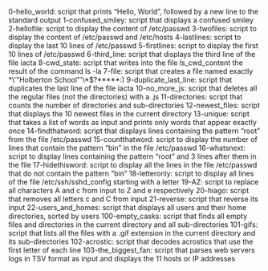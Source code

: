 0-hello_world: script that prints “Hello, World”, followed by a new line to the standard output
1-confused_smiley: script that displays a confused smiley
2-hellofile: script to display the content of /etc/passwd
3-twofiles: script to display the content of /etc/passwd and /etc/hosts
4-lastlines: script to display the last 10 lines of /etc/passwd
5-firstlines: script to display the first 10 lines of /etc/passwd
6-third_line: script that displays the third line of the file iacta
8-cwd_state: script that writes into the file ls_cwd_content the result of the command ls -la
7-file: script that creates a file named exactly \*\\'"Holberton School"\'\\*$\?\*\*\*\*\*:)
9-duplicate_last_line: script that duplicates the last line of the file iacta
10-no_more_js: script that deletes all the regular files (not the directories) with a .js
11-directories: script that counts the number of directories and sub-directories
12-newest_files: script that displays the 10 newest files in the current directory
13-unique: script that takes a list of words as input and prints only words that appear exactly once
14-findthatword: script that displays lines containing the pattern “root” from the file /etc/passwd
15-countthatword: script to display the number of lines that contain the pattern “bin” in the file /etc/passwd
16-whatsnext: script to display lines containing the pattern “root” and 3 lines after them in the file
17-hidethisword: script to display all the lines in the file /etc/passwd that do not contain the pattern “bin”
18-letteronly: script to display all lines of the file /etc/ssh/sshd_config starting with a letter
19-AZ: script to replace all characters A and c from input to Z and e respectively
20-hiago: script that removes all letters c and C from input
21-reverse: script that reverse its input
22-users_and_homes: script that displays all users and their home directories, sorted by users
100-empty_casks: script that finds all empty files and directories in the current directory and all sub-directories
101-gifs: script that lists all the files with a .gif extension in the current directory and its sub-directories
102-acrostic: script that decodes acrostics that use the first letter of each line
103-the_biggest_fan: script that parses web servers logs in TSV format as input and displays the 11 hosts or IP addresses
